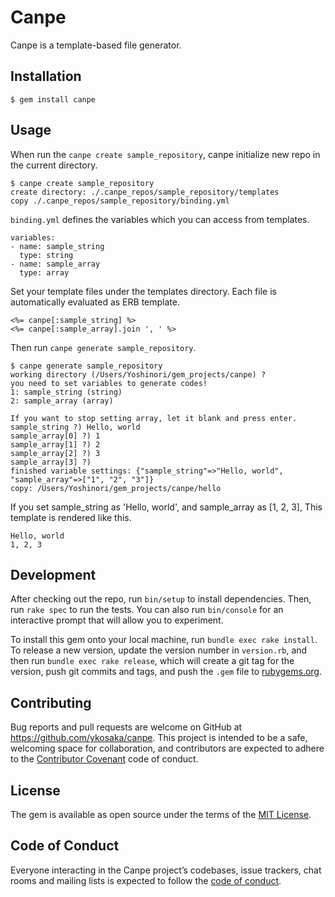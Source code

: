 # Canpe

Canpe is a template-based file generator.

## Installation

    $ gem install canpe

## Usage

When run the `canpe create sample_repository`, canpe initialize new repo in the current directory.

```
$ canpe create sample_repository
create directory: ./.canpe_repos/sample_repository/templates
copy ./.canpe_repos/sample_repository/binding.yml
```

`binding.yml` defines the variables which you can access from templates.

```
variables:
- name: sample_string
  type: string
- name: sample_array
  type: array
``` 

Set your template files under the templates directory.
Each file is automatically evaluated as ERB template.

```
<%= canpe[:sample_string] %>
<%= canpe[:sample_array].join ', ' %>
``` 

Then run `canpe generate sample_repository`.

```
$ canpe generate sample_repository
working directory (/Users/Yoshinori/gem_projects/canpe) ? 
you need to set variables to generate codes!
1: sample_string (string) 
2: sample_array (array) 

If you want to stop setting array, let it blank and press enter.
sample_string ?) Hello, world
sample_array[0] ?) 1
sample_array[1] ?) 2
sample_array[2] ?) 3
sample_array[3] ?) 
finished variable settings: {"sample_string"=>"Hello, world", "sample_array"=>["1", "2", "3"]}
copy: /Users/Yoshinori/gem_projects/canpe/hello

```

If you set sample_string as 'Hello, world', and sample_array as [1, 2, 3],
This template is rendered like this.

```
Hello, world
1, 2, 3
```


## Development

After checking out the repo, run `bin/setup` to install dependencies. Then, run `rake spec` to run the tests. You can also run `bin/console` for an interactive prompt that will allow you to experiment.

To install this gem onto your local machine, run `bundle exec rake install`. To release a new version, update the version number in `version.rb`, and then run `bundle exec rake release`, which will create a git tag for the version, push git commits and tags, and push the `.gem` file to [rubygems.org](https://rubygems.org).

## Contributing

Bug reports and pull requests are welcome on GitHub at https://github.com/ykosaka/canpe. This project is intended to be a safe, welcoming space for collaboration, and contributors are expected to adhere to the [Contributor Covenant](http://contributor-covenant.org) code of conduct.

## License

The gem is available as open source under the terms of the [MIT License](http://opensource.org/licenses/MIT).

## Code of Conduct

Everyone interacting in the Canpe project’s codebases, issue trackers, chat rooms and mailing lists is expected to follow the [code of conduct](https://github.com/[USERNAME]/canpe/blob/master/CODE_OF_CONDUCT.md).
